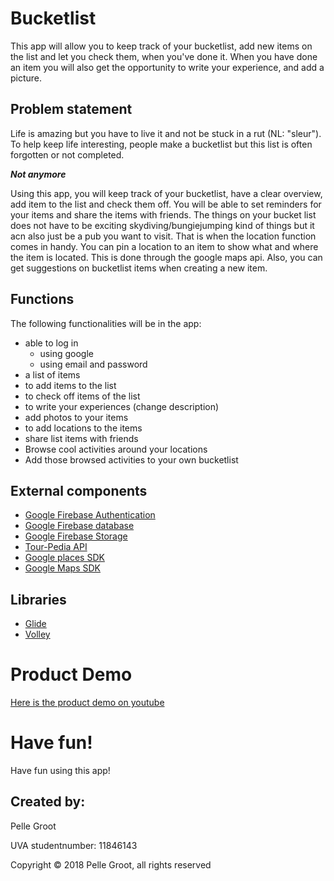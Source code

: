 # Bucketlist
This app will allow you to keep track of your bucketlist, add new items on the list and let you check them, when you've done it.
When you have done an item you will also get the opportunity to write your experience, and add a picture.

## Problem statement
Life is amazing but you have to live it and not be stuck in a rut (NL: "sleur"). To help keep life interesting, people make a bucketlist but this list is often forgotten or not completed.

__*Not anymore*__

Using this app, you will keep track of your bucketlist, have a clear overview, add item to the list and check them off. You will be able to set reminders for your items and share the items with friends.
The things on your bucket list does not have to be exciting skydiving/bungiejumping kind of things but it acn also just be a pub you want to visit. That is when the location function comes in handy. You can pin a location to an item to show what and where the item is located. This is done through the google maps api. Also, you can get suggestions on bucketlist items when creating a new item. 

## Functions
The following functionalities will be in the app:

* able to log in
    * using google
    * using email and password
* a list of items
* to add items to the list
* to check off items of the list
* to write your experiences (change description)
* add photos to your items
* to add locations to the items
* share list items with friends
* Browse cool activities around your locations
* Add those browsed activities to your own bucketlist

## External components
* [Google Firebase Authentication](https://firebase.google.com/docs/auth/users)
* [Google Firebase database](https://firebase.google.com/docs/database/)
* [Google Firebase Storage](https://firebase.google.com/docs/storage/)
* [Tour-Pedia API](http://tour-pedia.org/api/index.html)
* [Google places SDK](https://developers.google.com/places/android-sdk/intro)
* [Google Maps SDK](https://developers.google.com/maps/documentation/android-sdk/intro)

## Libraries
* [Glide](https://github.com/bumptech/glide)
* [Volley](https://developer.android.com/training/volley/)

# Product Demo
[Here is the product demo on youtube](https://youtu.be/zK8mjiWmwk4)


# Have fun!
Have fun using this app!

## Created by:
Pelle Groot

UVA studentnumber: 11846143

Copyright © 2018 Pelle Groot, all rights reserved
